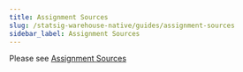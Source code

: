 ```yaml
---
title: Assignment Sources
slug: /statsig-warehouse-native/guides/assignment-sources
sidebar_label: Assignment Sources
---
```


Please see [Assignment Sources](/statsig-warehouse-native/configuration/assignment-sources)
